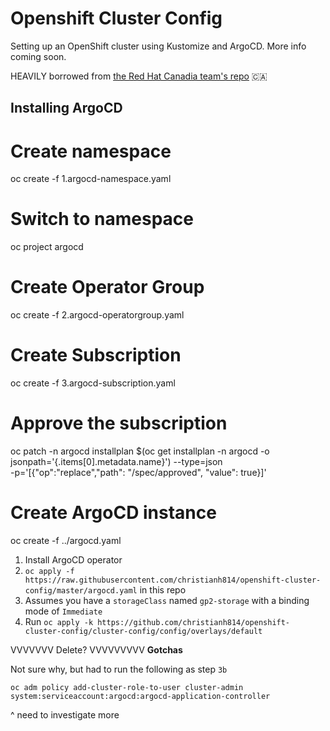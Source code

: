 # Openshift Cluster Config
Setting up an OpenShift cluster using Kustomize and ArgoCD. More info coming soon.

HEAVILY borrowed from [the Red Hat Canadia team's repo](https://github.com/redhat-canada-gitops/cluster-config) :canada:


## Installing ArgoCD

# Create namespace

oc create -f 1.argocd-namespace.yaml

# Switch to namespace

oc project argocd

# Create Operator Group

oc create -f 2.argocd-operatorgroup.yaml

# Create Subscription

oc create -f 3.argocd-subscription.yaml

# Approve the subscription

oc patch -n argocd installplan  $(oc get installplan -n argocd -o jsonpath='{.items[0].metadata.name}') --type=json \
-p='[{"op":"replace","path": "/spec/approved", "value": true}]'

# Create ArgoCD instance

oc create -f ../argocd.yaml


1. Install ArgoCD operator
2. `oc apply -f https://raw.githubusercontent.com/christianh814/openshift-cluster-config/master/argocd.yaml` in this repo
3. Assumes you have a `storageClass` named `gp2-storage` with a binding mode of `Immediate`
4. Run `oc apply -k https://github.com/christianh814/openshift-cluster-config/cluster-config/config/overlays/default`











VVVVVVV Delete? VVVVVVVVV
__Gotchas__

Not sure why, but had to run the following as step `3b`

```
oc adm policy add-cluster-role-to-user cluster-admin system:serviceaccount:argocd:argocd-application-controller
```

^ need to investigate more
